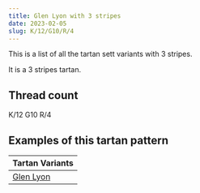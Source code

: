```yaml
---
title: Glen Lyon with 3 stripes
date: 2023-02-05
slug: K/12/G10/R/4
---
```

This is a list of all the tartan sett variants with 3 stripes.

It is a 3 stripes tartan.


## Thread count
K/12 G10 R/4

## Examples of this tartan pattern

| Tartan Variants |
|---------------|
| [Glen Lyon](/variants/k/12/g10/r/4-g008000-k000000-rc00000)||
